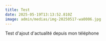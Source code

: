 ```yaml
---
title: Test
date: 2025-05-19T13:13:52.810Z
image: admin/medias/img-20250517-wa0006.jpg
---
```

Test d'ajout d'actualité depuis mon téléphone 